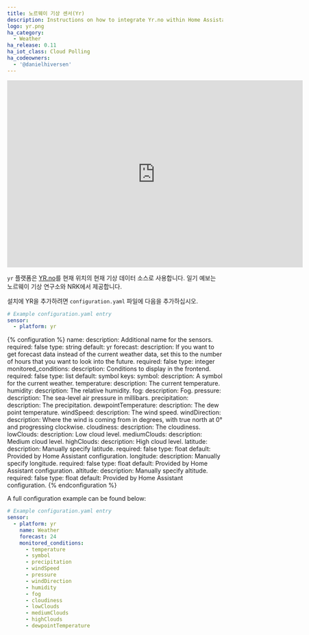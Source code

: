 ```yaml
---
title: 노르웨이 기상 센서(Yr)
description: Instructions on how to integrate Yr.no within Home Assistant.
logo: yr.png
ha_category:
  - Weather
ha_release: 0.11
ha_iot_class: Cloud Polling
ha_codeowners:
  - '@danielhiversen'
---
```


<iframe width="690" height="437" src="https://www.youtube.com/embed/hPravhfg9ao" frameborder="0" allow="accelerometer; autoplay; encrypted-media; gyroscope; picture-in-picture" allowfullscreen></iframe>

`yr` 플랫폼은 [YR.no](https://www.yr.no/)를 현재 위치의 현재 기상 데이터 소스로 사용합니다. 일기 예보는 노르웨이 기상 연구소와 NRK에서 제공합니다.

설치에 YR을 추가하려면 `configuration.yaml` 파일에 다음을 추가하십시오.

```yaml
# Example configuration.yaml entry
sensor:
  - platform: yr
```

{% configuration %}
name:
  description: Additional name for the sensors.
  required: false
  type: string
  default: yr
forecast:
  description: If you want to get forecast data instead of the current weather data, set this to the number of hours that you want to look into the future.
  required: false
  type: integer
monitored_conditions:
  description: Conditions to display in the frontend.
  required: false
  type: list
  default: symbol
  keys:
    symbol:
      description: A symbol for the current weather.
    temperature:
      description: The current temperature.
    humidity:
      description: The relative humidity.
    fog:
      description: Fog.
    pressure:
      description: The sea-level air pressure in millibars.
    precipitation:
      description: The precipitation.
    dewpointTemperature:
      description: The dew point temperature.
    windSpeed:
      description: The wind speed.
    windDirection:
      description: Where the wind is coming from in degrees, with true north at 0° and progressing clockwise.
    cloudiness:
      description: The cloudiness.
    lowClouds:
      description: Low cloud level.
    mediumClouds:
      description: Medium cloud level.
    highClouds:
      description: High cloud level.
latitude:
  description: Manually specify latitude.
  required: false
  type: float
  default: Provided by Home Assistant configuration.
longitude:
  description: Manually specify longitude.
  required: false
  type: float
  default: Provided by Home Assistant configuration.
altitude:
  description: Manually specify altitude.
  required: false
  type: float
  default: Provided by Home Assistant configuration.
{% endconfiguration %}

A full configuration example can be found below:

```yaml
# Example configuration.yaml entry
sensor:
  - platform: yr
    name: Weather
    forecast: 24
    monitored_conditions:
      - temperature
      - symbol
      - precipitation
      - windSpeed
      - pressure
      - windDirection
      - humidity
      - fog
      - cloudiness
      - lowClouds
      - mediumClouds
      - highClouds
      - dewpointTemperature
```

